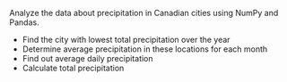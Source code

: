 Analyze the data about precipitation in Canadian cities using NumPy and Pandas. 
* Find the city with lowest total precipitation over the year
* Determine average precipitation in these locations for each month
* Find out average daily precipitation
* Calculate total precipitation
